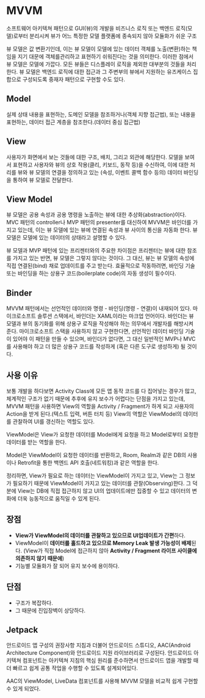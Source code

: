 # MVVM

 소프트웨어 아키텍쳐 패턴으로 GUI(뷰)의 개발을 비즈니스 로직 또는 백엔드 로직(모델)로부터 분리시켜 뷰가 어느 특정한 모델 플랫폼에 종속되지 않아 모듈화가 쉬운 구조

뷰 모델은 값 변환기인데, 이는 뷰 모델이 모델에 있는 데이터 객체를 노출(변환)하는 책임을 지기 대문에 객체를관리하고 표현하기 쉬워진다는 것을 의미한다. 이러한 점에서 뷰 모델은 모델에 가깝다. 모든 뷰들은 디스플레이 로직을 제외한 대부분의 것들을 처리한다. 뷰 모델은 백엔드 로직에 대한 접근과 그 주변부의 뷰에서 지원하는 유즈케이스 집합으로 구성되도록 중재자 패턴으로 구현할 수도 있다.

## Model

실제 상태 내용을 표현하는, 도메인 모델을 참조하거나(객체 지향 접근법), 또는 내용을 표현하는, 데이터 접근 계층을 참조한다.(데이터 중심 접근법)

## View

사용자가 화면에서 보는 것들에 대한 구조, 배치, 그리고 외관에 해당한다. 모델을 보여서 표현하고 사용자와 뷰의 상호 작용(클리, 키보드, 동작 등)을 수신하여, 이에 대한 처리를 뷰와 뷰 모델의 연결을 정의하고 있는 (속성, 이벤트 콜백 함수 등의) 데이터 바인딩을 통하여 뷰 모델로 전달한다.

## View Model

뷰 모델은 공용 속성과 공용 명령을 노출하는 뷰에 대한 추상화(abstraction)이다. MVC 패턴의 controller나 MVP 패턴의 presenter를 대신하여 MVVM은 바인더를 가지고 있는데, 이는 뷰 모델에 있는 뷰에 연결된 속성과 뷰 사이의 통신을 자동화 한다. 뷰 모델은 모델에 있는 데이터의 상태라고 설명할 수 있다.

뷰 모델과 MVP 패턴에 있는 프리젠터와의 주요한 차이점은 프리젠터는 뷰에 대한 참조를 가지고 있는 반면, 뷰 모델은 그렇지 않다는 것이다. 그 대신, 뷰는 뷰 모델의 속성에 직접 연결된(bind) 채로 업데이트를 주고 받는다. 효율적으로 작동하려면, 바인딩 기술 또는 바인딩을 하는 상용구 코드(boilerplate code)의 자동 생성이 필수이다.

## Binder

MVVM 패턴에서는 선언적인 데이터와 명령 - 바인딩(명령 - 연결)이 내재되어 있다. 마이크로소프트 솔루션 스택에서, 바인더는 XAML이라는 마크업 언어이다. 바인더는 뷰 모델과 뷰의 동기화를 위해 상용구 로직을 작성해야 하는 의무에서 개발자를 해방시켜 준다. 마이크로소프트 스택을 사용하지 않고 구현한다면, 선언적인 데이터 바인딩 기술이 있어야 이 패턴을 만들 수 있으며, 바인더가 없다면, 그 대신 일반적인 MVP나 MVC를 사용해야 하고 더 많은 상용구 코드를 작성하게 (혹은 다른 도구로 생성하게) 될 것이다.



## 사용 이유

보통 개발을 하다보면 Activity Class에 모든 앱 동작 코드를 다 집어넣는 경우가 많고, 체계적인 구조가 없기 때문에 추후에 유지 보수가 어렵다는 단점을 가지고 있는데, MVVM 패턴을 사용하면 
View의 역할을 Activity / Fragment가 하게 되고 사용자의 Action을 받게 된다.(텍스트 입력, 버튼 터치 등)
View의 역할은 ViewModel의 데이터를 관찰하여 UI를 갱신하는 역할도 있다.

ViewModel은 View가 요청한 데이터를 Model에게 요청을 하고 Model로부터 요청한 데이터를 받는 역할을 한다.

Model은 ViewModel이 요청한 데이터를 반환하고, Room, Realm과 같은 DB의 사용이나 Retrofit을 통한 백엔드 API 호출(네트워킹)과 같은 역할을 한다.

정리하면, View가 필요로 하는 데이터는 ViewModel이 가지고 있고, View는 그 정보가 필요하기 때문에 ViewModel이 가지고 있는 데이터를 관찰(Observing)한다.
그 덕분에 View는 DB에 직접 접근하지 않고 UI의 업데이트에만 집중할 수 있고 데이터의 변화에 더욱 능동적으로 움직일 수 있게 된다.



## 장점

- **View가 ViewModel의 데이터를 관찰하고 있으므로 UI업데이트가 간편**하다.
- ViewModel이 **데이터를 홀드하고 있으므로 Memory Leak 발생 가능성이 배제**된다.
  (View가 직접 Model에 접근하지 않아 **Activity / Fragment 라이프 사이클에 의존하지 않기 때문에**)
- 기능별 모듈화가 잘 되어 유지 보수에 용이하다.



## 단점

- 구조가 복잡하다.
- 그 때문에 진입장벽이 상당하다.



## Jetpack

안드로이드 앱 구성의 권장사항 지침과 더불어 안드로이드 스튜디오, AAC(Android Architecture Component)와 안드로이드 지원 라이브러리로 구성된다. 안드로이드 아키텍쳐 컴포넌트는 아키텍쳐 지침의 핵심 원리를 준수하면서 안드로이드 앱을 개발할 때 더 빠르고 쉽게 공통 작업을 수행할 수 있도록 설계되어있다.

AAC의 ViewModel, LiveData 컴포넌트를 사용해 MVVM 모델을 비교적 쉽게 구현할 수 있게 되었다.